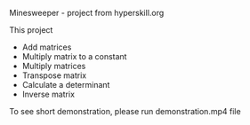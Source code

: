 <p>Minesweeper - project from hyperskill.org</p>
<p>This project </p>

<ul>
<li> Add matrices</li>
<li> Multiply matrix to a constant</li>
<li> Multiply matrices</li>
<li> Transpose matrix</li>
<li> Calculate a determinant</li>
<li> Inverse matrix</li>
</ul>
<p>To see short demonstration, please run demonstration.mp4 file</p>